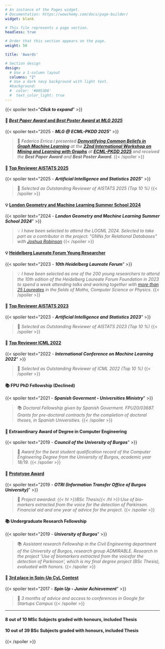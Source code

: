 ```yaml
---
# An instance of the Pages widget.
# Documentation: https://wowchemy.com/docs/page-builder/
widget: blank

# This file represents a page section.
headless: true

# Order that this section appears on the page.
weight: 50

title: 'Awards'

# Section design
design:
  # Use a 1-column layout
  columns: "2"
  # Use a dark navy background with light text.
  #background:
  #  color: '#0053D6'
  #  text_color_light: true
---
```

{{< spoiler text="***Click to expand***" >}}

#### 🏅 [*Best Paper Award* and *Best Poster Award* at *MLG 2025*](https://mlg-europe.github.io/2025/)

{{< spoiler text="2025 - ***MLG @ ECML-PKDD 2025***" >}}
> 🏅 *Federico Errica I presented [***Demystifying Common Beliefs in Graph Machine Learning***](https://arxiv.org/abs/2505.15547) at the **[22nd International Workshop on Mining and Learning with Graphs](https://mlg-europe.github.io/2025/)** at **[ECML-PKDD 2025](https://ecmlpkdd.org/2025/)** and received the **Best Paper Award** and **Best Poster Award***.
{{< /spoiler >}}



#### 🏅 [Top Reviewer AISTATS 2025](https://aistats.org/aistats2025/awards.html\#:\~:text=Adrian\%20Arnaiz\%2DRodriguez)
{{< spoiler text="2025 - ***Artificial Intelligence and Statistics 2025***" >}}
> 🏅 *Selected as Outstanding Reviewer of AISTATS 2025 (Top 10 %)*
{{< /spoiler >}}




#### 💡 [London Geometry and Machine Learning Summer School 2024](https://www.logml.ai/)
{{< spoiler text="2024 - ***London Geometry and Machine Learning Summer School 2024***" >}}
> 💡 *I have been selected to attend the LOGML 2024. Selected to take part as a contributor in the project: "GNNs for Relational Databases" with [Joshua Robinson](https://uk.linkedin.com/in/joshua-robinson-0a8315131)*
{{< /spoiler >}}




#### 💡 [Heidelberg Laureate Forum Young Researcher](https://www.heidelberg-laureate-forum.org/forum/10th-hlf-2023.html)
{{< spoiler text="2023 - ***10th Heidelberg Laureate Forum***" >}}
> 💡 *I have been selected as one of the 200 young researchers to attend the 10th edition of the Heidelberg Laureate Forum Foundation in 2023 to spend a week attending talks and working together with [more than 25 Laureates](https://www.heidelberg-laureate-forum.org/forum/10th-hlf-2023/laureates-10th-hlf-2023.html) in the fields of Maths, Computer Science or Physics.*
{{< /spoiler >}}



#### 🏅 [Top Reviewer AISTATS 2023](https://aistats.org/aistats2023/reviewers.html#:~:text=Adam%20M.%20Johansen-,Adri%C3%A1n,-Arnaiz-Rodr%C3%ADguez)
{{< spoiler text="2023 - ***Artificial Intelligence and Statistics 2023***" >}}
> 🏅 *Selected as Outstanding Reviewer of AISTATS 2023 (Top 10 %)*
{{< /spoiler >}}



#### 🏅 [Top Reviewer ICML 2022](https://icml.cc/Conferences/2022/Reviewers#:~:text=Outstanding%20Reviewers)
{{< spoiler text="2022 - ***International Conference on Machine Learning 2022***" >}}
> 🏅 *Selected as Outstanding Reviewer of ICML 2022 (Top 10 %)*
{{< /spoiler >}}




#### 📚 FPU PhD Fellowship (Declined) 
{{< spoiler text="2021 - ***Spanish Goverment - Universities Ministry***" >}}
> 📚 *Doctoral Fellowship given by Spanish Goverment. FPU20/03687. Grants for pre-doctoral contracts for the completion of doctoral theses, in Spanish Universities.*
{{< /spoiler >}}




#### 🏅 Extraordinary Award of Degree in Computer Engineering 
{{< spoiler text="2019 - ***Council of the University of Burgos***" >}}
> 🏅 *Award for the best student qualification record of the Computer Engineering Degree from the University of Burgos, academic year 18/19.*
{{< /spoiler >}}




#### 🏅 [Prototype Award](https://www.ubu.es/sites/default/files/articles/files/acta_seleccion_prototipos_firmada.pdf)
{{< spoiler text="2019 - ***OTRI (Information Transfer Office of Burgos University)***" >}}
> 🏅 *Project awarded: {{< hl >}}BSc Thesis{{< /hl >}}:Use of bio-markers extracted from the voice for the detection of Parkinson. Financial aid and one year of advice for the project.*
{{< /spoiler >}}




#### 📚 Undergraduate Research Fellowship 
{{< spoiler text="2019 - ***University of Burgos***" >}}
> 📚 *Assistant research Fellowship in the Civil Engineering department of the University of Burgos, research group ADMIRABLE. Research in the project 'Use of biomarkers extracted from the voicefor the detection of Parkinson', which is my final degree project (BSc Thesis), evaluated with honors.*
{{< /spoiler >}}




#### 🏅 [3rd place in Spin-Up CyL Contest](https://diariodevalladolid.elmundo.es/articulo/innovadores/poli-detecta-drogas-volante/20170314112648216192.html)
{{< spoiler text="2017 - ***Spin Up - Junior Achievement***" >}}
> 🏅 *3 months of advice and access to conferences in Google for Startups Campus*
{{< /spoiler >}}




*************************

#### 8 out of 10 MSc Subjects graded with honours, included Thesis
#### 10 out of 39 BSc Subjects graded with honours, included Thesis

{{< /spoiler >}}